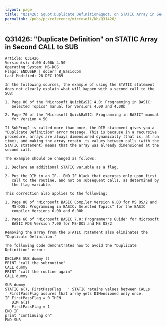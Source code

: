 ```yaml
---
layout: page
title: "Q31426: &quot;Duplicate Definition&quot; on STATIC Array in Second CALL to SUB"
permalink: /pubs/pc/reference/microsoft/kb/Q31426/
---
```


## Q31426: &quot;Duplicate Definition&quot; on STATIC Array in Second CALL to SUB

	Article: Q31426
	Version(s): 4.00 4.00b 4.50
	Operating System: MS-DOS
	Flags: ENDUSER | docerr B_BasicCom
	Last Modified: 28-DEC-1989
	
	In the following sources, the example of using the STATIC statement
	does not clearly explain what will happen with a second call to the
	SUB:
	
	1. Page 80 of the "Microsoft QuickBASIC 4.0: Programming in BASIC:
	   Selected Topics" manual for Versions 4.00 and 4.00b
	
	2. Page 70 of the "Microsoft QuickBASIC: Programming in BASIC" manual
	   for Version 4.50
	
	If SubProg2 is called more than once, the DIM statement gives you a
	"Duplicate Definition" error message. This is because in a recursive
	procedure, arrays are always dimensioned dynamically (that is, at run
	time), and making the array retain its values between calls (with the
	STATIC statement) means that the array was already dimensioned at the
	second call.
	
	The example should be changed as follows:
	
	1. Declare an additional STATIC variable as a flag.
	
	2. Put the DIM in an IF...END IF block that executes only upon first
	   call to the routine, and not on subsequent calls, as determined by
	   the flag variable.
	
	This correction also applies to the following:
	
	1. Page 80 of "Microsoft BASIC Compiler Version 6.00 for MS OS/2 and
	   MS-DOS: Programming in BASIC: Selected Topics" for the BASIC
	   compiler Versions 6.00 and 6.00b
	
	2. Page 66 of "Microsoft BASIC 7.0: Programmer's Guide" for Microsoft
	   BASIC PDS Version 7.00 for MS-DOS and MS OS/2
	
	Removing the array from the STATIC statement also eliminates the
	"Duplicate Definition."
	
	The following code demonstrates how to avoid the "Duplicate
	Definition" error:
	
	DECLARE SUB dummy ()
	PRINT "call the subroutine"
	CALL dummy
	PRINT "call the routine again"
	CALL dummy
	
	SUB dummy
	STATIC a(), FirstPassFlag   ' STATIC retains values between CALLs
	' FirstPassFlag assures that array gets DIMensioned only once.
	IF FirstPassFlag = 0 THEN
	   DIM a(1)
	   FirstPassFlag = 1
	END IF
	print "continuing on"
	END SUB
